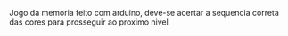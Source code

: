 Jogo da memoria feito com arduino, deve-se acertar a sequencia correta
das cores para prosseguir ao proximo nivel

